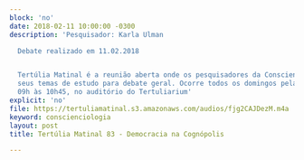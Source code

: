 ```yaml
---
block: 'no'
date: 2018-02-11 10:00:00 -0300
description: 'Pesquisador: Karla Ulman

  Debate realizado em 11.02.2018


  Tertúlia Matinal é a reunião aberta onde os pesquisadores da Conscienciologia apresentam
  seus temas de estudo para debate geral. Ocorre todos os domingos pela manhã, das
  09h às 10h45, no auditório do Tertuliarium'
explicit: 'no'
file: https://tertuliamatinal.s3.amazonaws.com/audios/fjg2CAJDezM.m4a
keyword: conscienciologia
layout: post
title: Tertúlia Matinal 83 - Democracia na Cognópolis

---
```

